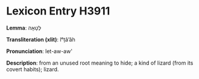 # Lexicon Entry H3911

**Lemma**: לְטָאָה

**Transliteration (xlit)**: lᵉṭâʼâh

**Pronunciation**: let-aw-aw'

**Description**:
from an unused root meaning to hide; a kind of lizard (from its covert habits); lizard.
